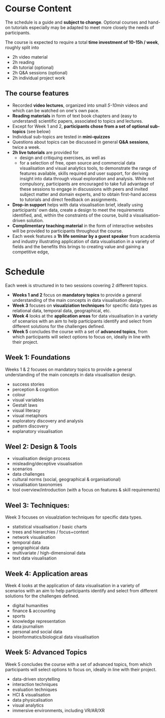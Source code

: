 # Course Content

The schedule is a guide and **subject to change**. Optional courses and hand-on tutorials especially may be adapted to meet more closely the needs of participants. 

The course is expected to require a total __time investment of 10-15h / week__, roughly split into

* 2h video material
* 2h reading
* 4h tutorial (optional)
* 2h Q&A sessions (optional)
* 2h individual project work

## The course features ## 

* Recorded __video lectures__, organized into small _5-10min_ videos and which can be watched on one's own pace. 
* __Reading materials__ in form of text book chapters and (easy to understand) scientific papers, associated to topics and lectures.  
* Except for Week 1 and 2, __participants chose from a set of optional sub-topics__ (see below)
* Individual sub-topics are tested in __mini-quizzes__ 
* Questions about topics can be discussed in general __Q&A sessions__, twice a week. 
* __2h live tutorials__ are provided for 
  * design and critiquing exercises, as well as
  * for a selection of free, open source and commercial data visualisation and visual analytics tools, to demonstrate the range of features available, skills required and user support, for deriving insight into data through visual exploration and analysis. While not compulsory, participants are encouraged to take full advantage of these sessions to engage in discussions with peers and invited subject matter and domain experts, and to obtain first-hand access to tutorials and direct feedback on assignments.
* __Drop-in support__ helps with data visualisation brief, ideally using participants’ own data, create a design to meet the requirements identified, and, within the constraints of the course, build a visualisation-driven solution.
* __Complimentary teaching material__ in the form of interactive websites will be provided to participants throughout the course.
* Each week features a __1h life seminar by a guest speaker__ from academia and industry illustrating application of data visualisation in a variety of fields and the benefits this brings to creating value and gaining a competitive edge,

# Schedule

Each week is structured in to two sessions covering 2 different topics.

* __Weeks 1 and 2__ focus on __mandatory topics__ to provide a general understanding of the main concepts in data visualisation design.  
* __Week 3__ focuses on __visualziation techniques__ for specific data types as relational data, temporal data, geographical, etc.
* __Week 4__ looks at the __application areas__ for data visualisation in a variety of scenarios with an aim to help participants identify and select from different solutions for the challenges defined.
* __Week 5__ concludes the course with a set of __advanced topics__, from which participants will select options to focus on, ideally in line with their project. 

## Week 1: Foundations

Weeks 1 & 2 focuses on mandatory topics to provide a general understanding of the main concepts in data visualisation design. 

* success stories
* perception &amp; cognition
* colour
* visual variables
* Gestalt laws
* visual literacy
* visual metaphors
* exploratory discovery and analysis
* pattern discovery
* explanatory visualisation


## Weel 2: Design & Tools

* visualisation design process
* misleading/deceptive visualisation
* scenarios
* data challenges
* cultural norms (social, geographical &amp; organisational)
* visualisation taxonomies
* tool overview/introduction (with a focus on features &amp; skill requirements)


## Weel 3: Techniques:

Week 3 focuses on visualziation techniques for specific data types.

* statistical visualisation / basic charts
* trees and hierarchies / focus+context
* network visualisation
* temporal data 
* geographical data 
* multivariate / high-dimensional data
* text data visualisation


## Week 4: Application areas

Week 4 looks at the application of data visualisation in a variety of scenarios with an aim to help participants identify and select from different solutions for the challenges defined.

* digital humanities
* finance &amp; accounting
* sports
* knowledge representation
* data journalism 
* personal and social data
* bioinformatics/biological data visualisation


## Week 5: Advanced Topics

Week 5 concludes the course with a set of advanced topics, from which participants will select options to focus on, ideally in line with their project. 

* data-driven storytelling
* interaction techniques
* evaluation techniques
* HCI &amp; visualisation
* data physicalisation
* visual analytics
* immersive environments, including VR/AR/XR
